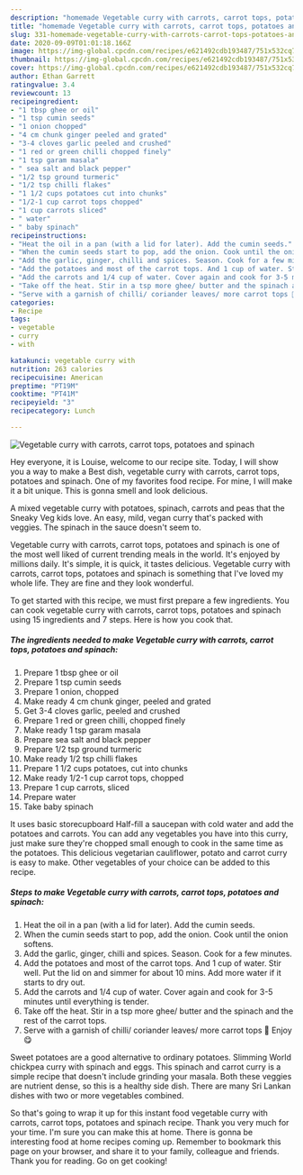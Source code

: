 ```yaml
---
description: "homemade Vegetable curry with carrots, carrot tops, potatoes and spinach recipe | how to make healthy Vegetable curry with carrots, carrot tops, potatoes and spinach"
title: "homemade Vegetable curry with carrots, carrot tops, potatoes and spinach recipe | how to make healthy Vegetable curry with carrots, carrot tops, potatoes and spinach"
slug: 331-homemade-vegetable-curry-with-carrots-carrot-tops-potatoes-and-spinach-recipe-how-to-make-healthy-vegetable-curry-with-carrots-carrot-tops-potatoes-and-spinach
date: 2020-09-09T01:01:18.166Z
image: https://img-global.cpcdn.com/recipes/e621492cdb193487/751x532cq70/vegetable-curry-with-carrots-carrot-tops-potatoes-and-spinach-recipe-main-photo.jpg
thumbnail: https://img-global.cpcdn.com/recipes/e621492cdb193487/751x532cq70/vegetable-curry-with-carrots-carrot-tops-potatoes-and-spinach-recipe-main-photo.jpg
cover: https://img-global.cpcdn.com/recipes/e621492cdb193487/751x532cq70/vegetable-curry-with-carrots-carrot-tops-potatoes-and-spinach-recipe-main-photo.jpg
author: Ethan Garrett
ratingvalue: 3.4
reviewcount: 13
recipeingredient:
- "1 tbsp ghee or oil"
- "1 tsp cumin seeds"
- "1 onion chopped"
- "4 cm chunk ginger peeled and grated"
- "3-4 cloves garlic peeled and crushed"
- "1 red or green chilli chopped finely"
- "1 tsp garam masala"
- " sea salt and black pepper"
- "1/2 tsp ground turmeric"
- "1/2 tsp chilli flakes"
- "1 1/2 cups potatoes cut into chunks"
- "1/2-1 cup carrot tops chopped"
- "1 cup carrots sliced"
- " water"
- " baby spinach"
recipeinstructions:
- "Heat the oil in a pan (with a lid for later). Add the cumin seeds."
- "When the cumin seeds start to pop, add the onion. Cook until the onion softens."
- "Add the garlic, ginger, chilli and spices. Season. Cook for a few minutes."
- "Add the potatoes and most of the carrot tops. And 1 cup of water. Stir well. Put the lid on and simmer for about 10 mins. Add more water if it starts to dry out."
- "Add the carrots and 1/4 cup of water. Cover again and cook for 3-5 minutes until everything is tender."
- "Take off the heat. Stir in a tsp more ghee/ butter and the spinach and the rest of the carrot tops."
- "Serve with a garnish of chilli/ coriander leaves/ more carrot tops 🥕 Enjoy 😋"
categories:
- Recipe
tags:
- vegetable
- curry
- with

katakunci: vegetable curry with 
nutrition: 263 calories
recipecuisine: American
preptime: "PT19M"
cooktime: "PT41M"
recipeyield: "3"
recipecategory: Lunch

---
```



![Vegetable curry with carrots, carrot tops, potatoes and spinach](https://img-global.cpcdn.com/recipes/e621492cdb193487/751x532cq70/vegetable-curry-with-carrots-carrot-tops-potatoes-and-spinach-recipe-main-photo.jpg)

Hey everyone, it is Louise, welcome to our recipe site. Today, I will show you a way to make a Best dish, vegetable curry with carrots, carrot tops, potatoes and spinach. One of my favorites food recipe. For mine, I will make it a bit unique. This is gonna smell and look delicious.

A mixed vegetable curry with potatoes, spinach, carrots and peas that the Sneaky Veg kids love. An easy, mild, vegan curry that&#39;s packed with veggies. The spinach in the sauce doesn&#39;t seem to.

Vegetable curry with carrots, carrot tops, potatoes and spinach is one of the most well liked of current trending meals in the world. It's enjoyed by millions daily. It's simple, it is quick, it tastes delicious. Vegetable curry with carrots, carrot tops, potatoes and spinach is something that I've loved my whole life. They are fine and they look wonderful.


To get started with this recipe, we must first prepare a few ingredients. You can cook vegetable curry with carrots, carrot tops, potatoes and spinach using 15 ingredients and 7 steps. Here is how you cook that.

<!--inarticleads1-->

##### The ingredients needed to make Vegetable curry with carrots, carrot tops, potatoes and spinach:

1. Prepare 1 tbsp ghee or oil
1. Prepare 1 tsp cumin seeds
1. Prepare 1 onion, chopped
1. Make ready 4 cm chunk ginger, peeled and grated
1. Get 3-4 cloves garlic, peeled and crushed
1. Prepare 1 red or green chilli, chopped finely
1. Make ready 1 tsp garam masala
1. Prepare  sea salt and black pepper
1. Prepare 1/2 tsp ground turmeric
1. Make ready 1/2 tsp chilli flakes
1. Prepare 1 1/2 cups potatoes, cut into chunks
1. Make ready 1/2-1 cup carrot tops, chopped
1. Prepare 1 cup carrots, sliced
1. Prepare  water
1. Take  baby spinach


It uses basic storecupboard Half-fill a saucepan with cold water and add the potatoes and carrots. You can add any vegetables you have into this curry, just make sure they&#39;re chopped small enough to cook in the same time as the potatoes. This delicious vegetarian cauliflower, potato and carrot curry is easy to make. Other vegetables of your choice can be added to this recipe. 

<!--inarticleads2-->

##### Steps to make Vegetable curry with carrots, carrot tops, potatoes and spinach:

1. Heat the oil in a pan (with a lid for later). Add the cumin seeds.
1. When the cumin seeds start to pop, add the onion. Cook until the onion softens.
1. Add the garlic, ginger, chilli and spices. Season. Cook for a few minutes.
1. Add the potatoes and most of the carrot tops. And 1 cup of water. Stir well. Put the lid on and simmer for about 10 mins. Add more water if it starts to dry out.
1. Add the carrots and 1/4 cup of water. Cover again and cook for 3-5 minutes until everything is tender.
1. Take off the heat. Stir in a tsp more ghee/ butter and the spinach and the rest of the carrot tops.
1. Serve with a garnish of chilli/ coriander leaves/ more carrot tops 🥕 Enjoy 😋


Sweet potatoes are a good alternative to ordinary potatoes. Slimming World chickpea curry with spinach and eggs. This spinach and carrot curry is a simple recipe that doesn&#39;t include grinding your masala. Both these veggies are nutrient dense, so this is a healthy side dish. There are many Sri Lankan dishes with two or more vegetables combined. 

So that's going to wrap it up for this instant food vegetable curry with carrots, carrot tops, potatoes and spinach recipe. Thank you very much for your time. I'm sure you can make this at home. There is gonna be interesting food at home recipes coming up. Remember to bookmark this page on your browser, and share it to your family, colleague and friends. Thank you for reading. Go on get cooking!
